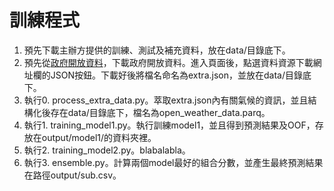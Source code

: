 # 訓練程式

1. 預先下載主辦方提供的訓練、測試及補充資料，放在data/目錄底下。
2. 預先從[政府開放資料](https://data.gov.tw/dataset/33029)，下載政府開放資料。進入頁面後，點選資料資源下載網址欄的JSON按鈕。下載好後將檔名命名為extra.json，並放在data/目錄底下。
3. 執行0. process_extra_data.py。萃取extra.json內有關氣候的資訊，並且結構化後存在data/目錄底下，檔名為open_weather_data.parq。
4. 執行1. training_model1.py。執行訓練model1，並且得到預測結果及OOF，存放在output/model1/的資料夾裡。
5. 執行2. training_model2.py。blabalabla。
6. 執行3. ensemble.py。計算兩個model最好的組合分數，並產生最終預測結果在路徑output/sub.csv。
